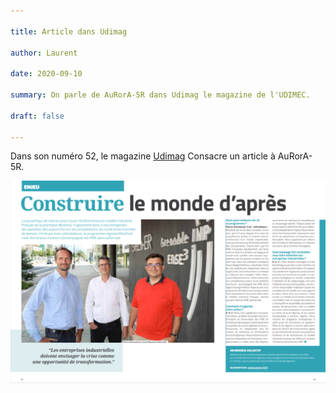 ```yaml
---

title: Article dans Udimag

author: Laurent

date: 2020-09-10

summary: On parle de AuRorA-5R dans Udimag le magazine de l'UDIMEC.

draft: false

---
```


Dans son numéro 52, le magazine [Udimag](https://www.google.com/url?q=https://www.udimec.fr/sites/default/files/udimag_52_planche_bd.pdf&sa=D&ust=1610965768334000&usg=AOvVaw0gfgWWK1ivakSlizWUzQ7h) Consacre un article à AuRorA-5R.

![](images/image1.png)

